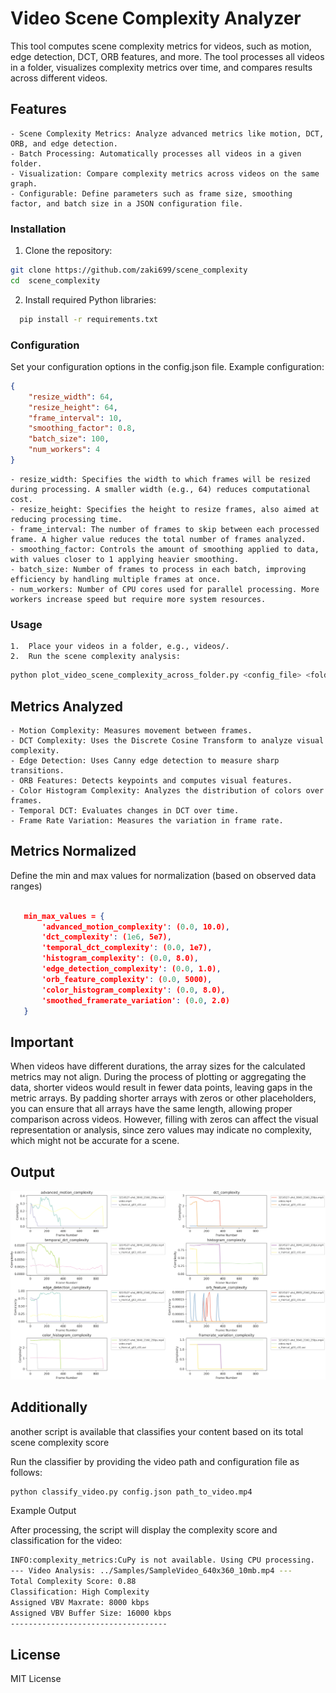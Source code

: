 # Video Scene Complexity Analyzer

This tool computes scene complexity metrics for videos, such as motion, edge detection, DCT, ORB features, and more. The tool processes all videos in a folder, visualizes complexity metrics over time, and compares results across different videos.

## Features

	- Scene Complexity Metrics: Analyze advanced metrics like motion, DCT, ORB, and edge detection.
	- Batch Processing: Automatically processes all videos in a given folder.
	- Visualization: Compare complexity metrics across videos on the same graph.
	- Configurable: Define parameters such as frame size, smoothing factor, and batch size in a JSON configuration file.


### Installation
1.	Clone the repository:
  ```bash
  git clone https://github.com/zaki699/scene_complexity
  cd  scene_complexity
  ```

2.	Install required Python libraries:
  ```bash
    pip install -r requirements.txt
  ```

### Configuration

Set your configuration options in the config.json file. Example configuration:

```json
{
    "resize_width": 64,
    "resize_height": 64,
    "frame_interval": 10,
    "smoothing_factor": 0.8,
    "batch_size": 100,
    "num_workers": 4
}
```

	- resize_width: Specifies the width to which frames will be resized during processing. A smaller width (e.g., 64) reduces computational cost.
	- resize_height: Specifies the height to resize frames, also aimed at reducing processing time.
	- frame_interval: The number of frames to skip between each processed frame. A higher value reduces the total number of frames analyzed.
	- smoothing_factor: Controls the amount of smoothing applied to data, with values closer to 1 applying heavier smoothing.
	- batch_size: Number of frames to process in each batch, improving efficiency by handling multiple frames at once.
	- num_workers: Number of CPU cores used for parallel processing. More workers increase speed but require more system resources.

### Usage

	1.	Place your videos in a folder, e.g., videos/.
	2.	Run the scene complexity analysis:

 ```bash
python plot_video_scene_complexity_across_folder.py <config_file> <folder_path>
```


## Metrics Analyzed

	- Motion Complexity: Measures movement between frames.
	- DCT Complexity: Uses the Discrete Cosine Transform to analyze visual complexity.
	- Edge Detection: Uses Canny edge detection to measure sharp transitions.
	- ORB Features: Detects keypoints and computes visual features.
	- Color Histogram Complexity: Analyzes the distribution of colors over frames.
	- Temporal DCT: Evaluates changes in DCT over time.
	- Frame Rate Variation: Measures the variation in frame rate.

 ## Metrics Normalized 
 Define the min and max values for normalization (based on observed data ranges) 
 
 ```json

    min_max_values = {
        'advanced_motion_complexity': (0.0, 10.0),
        'dct_complexity': (1e6, 5e7),
        'temporal_dct_complexity': (0.0, 1e7),
        'histogram_complexity': (0.0, 8.0),
        'edge_detection_complexity': (0.0, 1.0),
        'orb_feature_complexity': (0.0, 5000),
        'color_histogram_complexity': (0.0, 8.0),
        'smoothed_framerate_variation': (0.0, 2.0)
    }
```

## Important
When videos have different durations, the array sizes for the calculated metrics may not align. During the process of plotting or aggregating the data, shorter videos would result in fewer data points, leaving gaps in the metric arrays. By padding shorter arrays with zeros or other placeholders, you can ensure that all arrays have the same length, allowing proper comparison across videos. However, filling with zeros can affect the visual representation or analysis, since zero values may indicate no complexity, which might not be accurate for a scene.

## Output
![Scene Complexity Plot](./screenshot.png)

## Additionally
another script is available that classifies your content based on its total scene complexity score

Run the classifier by providing the video path and configuration file as follows:
```bash
python classify_video.py config.json path_to_video.mp4
```

Example Output

After processing, the script will display the complexity score and classification for the video:
```bash
INFO:complexity_metrics:CuPy is not available. Using CPU processing.
--- Video Analysis: ../Samples/SampleVideo_640x360_10mb.mp4 ---
Total Complexity Score: 0.88
Classification: High Complexity
Assigned VBV Maxrate: 8000 kbps
Assigned VBV Buffer Size: 16000 kbps
-----------------------------------
```


## License

MIT License

